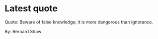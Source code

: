 # Latest quote 

Quote: Beware of false knowledge; it is more dangerous than ignorance. 

By: Bernard Shaw
